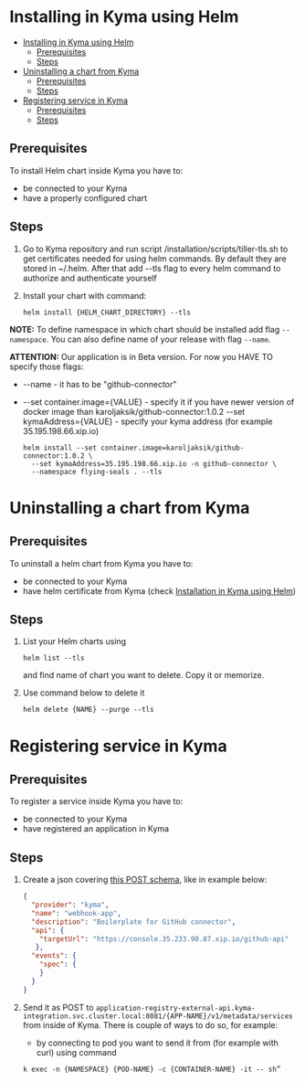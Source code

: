 # Installing in Kyma using Helm

- [Installing in Kyma using Helm](#installing-in-kyma-using-helm)
  - [Prerequisites](#prerequisites)
  - [Steps](#steps)
- [Uninstalling a chart from Kyma](#uninstalling-a-chart-from-kyma)
  - [Prerequisites](#prerequisites-1)
  - [Steps](#steps-1)
- [Registering service in Kyma](#registering-service-in-kyma)
  - [Prerequisites](#prerequisites-2)
  - [Steps](#steps-2)

## Prerequisites

To install Helm chart inside Kyma you have to:

- be connected to your Kyma
- have a properly configured chart

## Steps

1. Go to Kyma repository and run script /installation/scripts/tiller-tls.sh to get certificates needed for using helm commands. By default they are stored in ~/.helm. After that add --tls flag to every helm command to authorize and authenticate yourself
2. Install your chart with command:

   ```shell
   helm install {HELM_CHART_DIRECTORY} --tls
   ```

**NOTE:** To define namespace in which chart should be installed add flag `--namespace`. You can also define name of your release with flag `--name`.

**ATTENTION:** Our application is in Beta version. For now you HAVE TO specify those flags:

- --name - it has to be "github-connector"
- --set container.image={VALUE} - specify it if you have newer version of docker image than karoljaksik/github-connector:1.0.2 --set kymaAddress={VALUE} - specify your kyma address (for example 35.195.198.66.xip.io)
  
  ``` shell
  helm install --set container.image=karoljaksik/github-connector:1.0.2 \
    --set kymaAddress=35.195.198.66.xip.io -n github-connector \
    --namespace flying-seals . --tls
    ```

# Uninstalling a chart from Kyma

## Prerequisites

To uninstall a helm chart from Kyma you have to:

- be connected to your Kyma
- have helm certificate from Kyma (check [Installation in Kyma using Helm](https://github.com/KarolJaksik/hack-showcase/tree/connector-docs/chart/githubconnector#steps))

## Steps

1. List your Helm charts using

   ```shell
   helm list --tls
   ```

   and find name of chart you want to delete. Copy it or memorize.

2. Use command below to delete it

   ```shell
   helm delete {NAME} --purge --tls
   ```

# Registering service in Kyma

## Prerequisites
To register a service inside Kyma you have to:

- be connected to your Kyma
- have registered an application in Kyma

## Steps

1. Create a json covering [this POST schema](https://github.com/kyma-project/kyma/blob/master/components/application-registry/docs/api/api.yaml), like in example below:

   ```json
   {
     "provider": "kyma",
     "name": "webhook-app",
     "description": "Boilerplate for GitHub connector",
     "api": {
       "targetUrl": "https://console.35.233.90.87.xip.io/github-api"
      },
     "events": {
       "spec": {
       }
     }
   }
   ```

2. Send it as POST to `application-registry-external-api.kyma-integration.svc.cluster.local:8081/{APP-NAME}/v1/metadata/services` from inside of Kyma. There is couple of ways to do so, for example:

     - by connecting to pod you want to send it from (for example with curl) using command

      ```shell
      k exec -n {NAMESPACE} {POD-NAME} -c {CONTAINER-NAME} -it -- sh”
      ```
